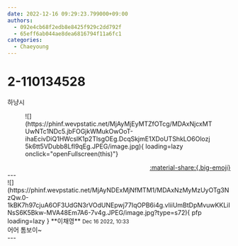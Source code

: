 ```yaml
---
date: 2022-12-16 09:29:23.799000+09:00
authors:
  - 092e4cb68f2edb8e8425f929c2dd792f
  - 65eff6ab044ae8dea6816794f11a6fc1
categories:
  - Chaeyoung
---
```


# 2-110134528

<div class="post-container" markdown="1">
<div class="content-container md-sidebar__scrollwrap" markdown="1">

하냥시
<figure markdown="1">
![](https://phinf.wevpstatic.net/MjAyMjEyMTZfOTcg/MDAxNjcxMTUwNTc1NDc5.jbFOGjkWMukOwOoT-ihaEcivDiQ1HWcslK1p2TlsgOEg.DcqSkjmE1XDoUTShkLO6Olozj5k6tt5VDubb8LfI9qEg.JPEG/image.jpg){ loading=lazy onclick="openFullscreen(this)"}
</figure>


</div>
</div>

<div style="text-align: right;" markdown="1">
<a href="https://weverse.io/fromis9/fanpost/2-110134528" style="text-align: right;">:material-share:{.big-emoji}</a>
</div>
---

<div class="comments-container md-sidebar__scrollwrap" markdown="1">
<div class="comment" markdown="1">
<div class='id-container' markdown="1">
![](https://phinf.wevpstatic.net/MjAyNDExMjNfMTM1/MDAxNzMyMzUyOTg3NzQw.0-1kBK7h97cjuA6OF3UdGN3rVOdUNEpwj77IqOPB6i4g.vliiUmBtDpMvuwKKLiINsS6K5Bkw-MVA48Em7A6-7v4g.JPEG/image.jpg?type=s72){ pfp loading=lazy }
**<span class="artist">이채영</span>** <small>Dec 16 2022, 10:33</small><br>
</div>
<div class='comment-body' markdown="1">
어어 톰보이~
</div>
</div>
</div>
---
